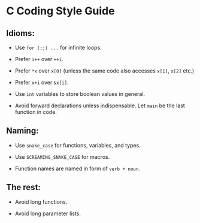 # C Coding Style Guide

## Idioms:

* Use `for (;;) ...` for infinite loops.

* Prefer `i++` over `++i`.

* Prefer `*x` over `x[0]`
  (unless the same code also accesses `x[1]`, `x[2]` etc.)

* Prefer `x+i` over `&x[i]`.

* Use `int` variables to store boolean values in general.

* Avoid forward declarations unless indispensable.
  Let `main` be the last function in code.

## Naming:

* Use `snake_case` for functions, variables, and types.

* Use `SCREAMING_SNAKE_CASE` for macros.

* Function names are named in form of `verb + noun`.

## The rest:

* Avoid long functions.

* Avoid long parameter lists.
